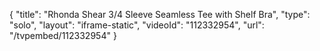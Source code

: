 {
    "title": "Rhonda Shear 3\/4 Sleeve Seamless Tee with Shelf Bra",
    "type": "solo",
    "layout": "iframe-static",
    "videoId": "112332954",
    "url": "\/tvpembed\/112332954"
}